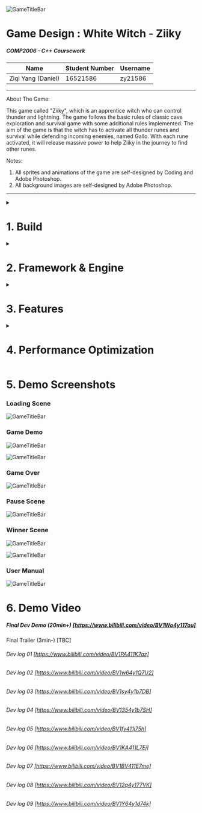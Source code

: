 ![GameTitleBar](images/title.png)

# Game Design : White Witch - Ziiky

##### COMP2006 - C++ Coursework 

| Name               | Student Number | Username |
| ------------------ | -------------- | -------- |
| Ziqi Yang (Daniel) | 16521586       | zy21586  |

---

About The Game:

This game called "Ziiky", which is an apprentice witch who can control thunder and lightning. The game follows the basic rules of classic cave exploration and survival game with some additional rules implemented. The aim of the game is that the witch has to activate all thunder runes and survival while defending incoming enemies, named Gallo. With each rune activated, it will release massive power to help Ziiky in the journey to find other runes.

Notes:

1.  All sprites and animations of the game are self-designed by Coding and Adobe Photoshop.
2.  All background images are self-designed by Adobe Photoshop.

---

<details>
  <summary><h1> 1. Build </h1></summary>

    If you are running on Visual Studio 2019 (e.g. lab pcs), that is the default, so just run the CourseworkBase2021_vs2019.sln file which is in this directory.
    
    This is set up to use Visual Studio 2019. You can probably migrate it to later versions if you wish.
    
    When you build, the output executables will be placed in the Debug and Release directories in this folder.
    When you run the program from within visual studio, it will look for things like the fonts and images in the src directory.
    You MUST have the SDL dll files in your debug and release directories if you want to be able to run it. e.g. copy everything from the SDL/SDL2_dlls_x86 directory into your debug and release directories and it will find the SDL dlls that it needs to run.
</details>



<details>
  <summary><h1> 2. Framework & Engine </h1></summary>


  <details>
    <summary> 1. GameObject & Inheritable</summary>


| Class / Design Pattern | Description                                                  |
| ---------------------- | ------------------------------------------------------------ |
| GameObject             | All game objects inherit from DisplayableObject class and will be contained and handled in the DisplayableObjectContainer. <br />Each game object is enhanced with a sprite and ImageMappingGeneralist(see below), which can display image with **rotation, translation and color Manipulation**.<br />Each GameObject uses **center as coordinate** and saved as Vec2(see below) by default. |
| Inheritable Interfaces | As game object is still too general for all kinds of game items. We have more detailed interface/abstract class that are inheritable for GameObject. |
| BaseButton             | Specifying a game object that is an animated (see Animator&Animation class) button which can handle user mouse click/hover events. |
| Damageable             | Specifying a game object that can be damaged by attacks/spells by takeHit(int damage). |
| LivingEntity           | Subclass of Damageable, specifying a game object that has a life and can be killed (such as enemies, player). |
| Collidable             | Used together with CollisionSystem, specifying a game object can collide actively to others. |

</details>

<details>
  <summary>2. Engine, Finite State Machine & Scene System</summary>


| Class / Design Pattern | Description                                                  |
| ---------------------- | ------------------------------------------------------------ |
| Engine                 | Inherited from BaseEngine, the engine's job is to initialize state machine, carry out update, fixed updates, detecting input and rendering pipeline and transfer the job to state machine to handle. |
| Finite State Machine   | The state machine receives jobs from engine and relays the job further to the current scenes(6 scenes:     <br />     MENU,<br/>    LOADING,<br/>    GAME,// gaming, pause, win(intermediate)<br/>    RESULT, // win<br/>    INSTRUCTION,<br/>    RECORD). It is state machine's job to determine and switch between scenes. |
| BaseScene              | The basic structure of each scene to handle different event such as onCreation, onDestroy, onActivate, onDeactivate.. |
| GameScene              | Where the player plays the game. Controls all the elements in the game: Map generator, enemy spawner, camera, environment render, UIs...<br />Has three inner state as **Pause, Game over and Win**. |
| LoadingScene           | A Fake Loading Scene because we are doing mono-threading, the loading cannot really load under the scene, this scene is only for hiding the loading time and giving players a professional feeling. |
| MenuScene              | An animated Menu Scene with a interactable sand simulation system(see below) |
| IntroScene             | A zoomable and draggable scene with user manual.             |
| Result and Record      | Two similar scene shows the player the record made and the best. |

</details>


<details>
  <summary> 3. Camera</summary>


| Class / Design Pattern | Description                                                  |
| ---------------------- | ------------------------------------------------------------ |
| GameCamera             | Camera class contains and handles FilterPoints like scaling and translation added on drawingSurface. GameCamera can be bind onto a specific game object (player in this game) and follow the game object while it moves. <br />1. GameCamera will add a strict limit when player approach the boundary of the map, instead of place the player as center, it will be restricted by the map boundary<br />2. GameCamera can handle simple camera effect like shaking. |
| ViewCamera             | ViewCamera is used in introScene to zoom and shrink the screen. |

</details>


<details>
  <summary> 4. Animation System</summary>


| Class / Design Pattern | Description                                                  |
| ---------------------- | ------------------------------------------------------------ |
| Animator               | When a gameObject needs to display itself as aniamtion (with images), it is the animator's job to realize the current state of the game object, switch and display the animation accordingly. Each animator class is generated and initialized from template class code based on the state it will handle. E.g. player can have a player state with idle, running left, right and etc. Each animator has several animations according to different states. |
| Animation              | Each animation has several images/sprites as a set of frames and controls the fps of the animation. |

</details>


<details>
  <summary> 5. Other System</summary>


| Class / Design Pattern | Description                                                  |
| ---------------------- | ------------------------------------------------------------ |
| TileManager            | A enhanced tile manager with empty and boundary check: SubClasses :CaveGenerator, <br />GroundRenderer,<br />DeadWallSpawner, <br />RuneManager,<br />ParticleMap. <br />See Feature Section below. |
| RecordManager          | Handles read/wirte to the record file and return result string list accordingly. |
| CollisionSystem        | Enhanced CollisionDetection class with checkObstacleBy(four)Square points |
| ImageMappingGeneralist | Can handle image translation, offseting, rotaion,hue, merging and brightness. |

</details>


<details>
  <summary> 6. Utility Functions</summary>


| Class / Design Pattern | Description                                                  |
| ---------------------- | ------------------------------------------------------------ |
| debug                  | quick debug function by console output                       |
| transform functions    | direction enumeration, Vector2D struct, Position Pair struct, util-functions coping with **2d translation, indexing, 2d rotation, center rotation and some high-performance function(see performance section)** |
| math functions         | to implement **procedural animation**, I write some 2d & linear math function to use: **clamp**(with boundary), random generator(with boundary), **linear interpolation, ping-pong, smooth step.** |
| timeStr translation    | interpret time in second int to string with format.          |
| check contain          | template function to check if an object can be found inside a given list. |

</details>

</details>




<details>
  <summary><h1> 3. Features </h1></summary>
<details>
  <summary> 1. Map System</summary>
| Class / Design Pattern | Description                                                  |
| ---------------------- | ------------------------------------------------------------ |
| CaveGenerator          | This is a rouge-like survival game. Therefore, I made an auto-generated cave map with size 12800 * 7200 which the player can explore in the cave with a 720 * 720 sized camera following.<br />1. I implemented this by first randomly by given seed setting each tile type of the map as cave tile/empty ground tile and then using a **cellular-automata algorithm** to **smooth** the noised map several times(based on strength) to converge all same tiles to generate several caves. <br />2. After that, I implemented a **flood-fill algorithm** to get all caves I got and refine the map by eliminating the cave with invalid size (too small or too big). Finally, I implemented another modified **TSP AI algorithm** to connect all caves by finding the shortest path btw two tiles that are edges of every two caves and creating paths btw them by setting all tiles whose coordinates are overlapped by the lines btw these pairs of edges with a pre-set width. <br />3. When connecting caves, by making sure all caves are connected, I set the cave with the largest size as main cave and make each cave is either connected to the main cave or the cave it connected with is connected to the main room and recursively. Therefore, all caves are achievable by the player after this process.<br />4. During the generation, this generator will also initialize other tile types such as rune's position, dead walls, enemy spawning points and player's initial position. |
| RuneManger             | During the generation of cave map, before connection all the cave together, CaveGenerator will set runes' position as tile type in each cave. The number of runes in each cave is based on their size with a minimum value as 1. It's RuneManger's job to initialize runes and handle all events to each runes. |
| GroundRender           | This tile map as environment renderer will control the random environment features like fuzzy visual effect and different images of stones on the ground. |
</details>




<details>
  <summary> 2. Player & Control</summary>


| Features                             | Description                                                  |
| ------------------------------------ | ------------------------------------------------------------ |
| Living Entity                        | the player is a subclass of LivingEntity which can be killed by enemies (named Gallo). |
| Image Animation                      | the player has 3 sets of 3-frame animations which are: idle, left, right. Note that the left and right animations are not simply mirrored because of the same direction of shadowing. |
| Visual Effect (procedural animation) | 1. When attacked by enemies (Gallo or DeadWall), the player sprite will flash with a lerped time interval to inform the player of the damage.<br />2. When the HP is lower than 20%,  the player sprite will be masked with red color to inform the player. |
| player controller                    | handles the user input with smoothened playing experience by check x/y collision separately to avoid some stark stops. |

</details>



<details>
  <summary> 3. Enemies (Gallo & Dead Wall)</summary>


| Features          | Description                                                  |
| ----------------- | ------------------------------------------------------------ |
| Gallo             | 1. We have two types of enemies. Gallo is a subclass of LivingEntity which can be killed by the player.<br />2. **States**: gallo has 5 states and 4 behaviors.<br />3. **Inactive**: all dead/asleep gallos are inactive which are invisible and to be re-spawned by EnemySpawner<br />4. **Wander**: when gallos are far enough (300 radius) from the player, they just keep wandering in a random speed and to a random position (100 radius from current position in frequency as 5s max) while keep detecting the player.<br />5. **Chase**: when detecting the player, the gallo starts to chase the player with speed a little faster than player. The target position is updated in a pre-set frequency (1s per update)<br />6. **Attack**: when the gallo is close enough (50 radius) to the player, it starts to attack the player in a frequency of 0.3s with damage 30 (see animation below).<br />7. **Sleep**: when the gallo is even far enough (1000 radius) from the player and think the player will not be approached in a while, it stops wandering and makes itself sleep and waits for the EnemySpawner to awake it at a new position again near the player.<br />8. **OnDeath**: when killed by the player, the gallo starts to play the death effect before finally disappearing. (see animation below) |
| EnemySpawner      | All gallos are controlled by EnemySpawner. <br />1. the max number of gallos alive in the game: 25 max.<br />2. the interval of spawning is 0.8s<br />3. the position of each gallo spawned: 400 radius from player(outside the camera's view), to give the player a feeling that the enemies are already there. |
| Gallo's Animation | 1. All animations of all states of gallo are made by code (procedural animation) without image.<br />2. **Wander & Chase:** When wandering, the color of eyes of gallos are black with fuzzy feathers; when detecting and chasing the player, they turn to red.<br />3. **Attack**: When attacking the player, they transform to a new dark formation: 1. growing its size at a linear interpolated speed; 2. using their dark feathers to attack.<br />4. **Death**: On death, they transform to a new formation: 1. turning into white color; 2. growing its size at a linear interpolated speed while shrink their oval's width to vanish.<br />5. They display themselves based on left and right direction. |
| Dead Wall         | 1. This type of enemies is treated as dangerous environment, which is **undamageable** and player needs to avoid.<br />2. All dead walls are generated by DeadWallSpawner living on the edge of the cave.<br />3. When the player approaches, all walls around the player will be awake and start to attack the player at a short interval with lower damage (3). |

</details>




<details>
  <summary> 4. Spell System</summary>


| Features                | Description                                                  |
| ----------------------- | ------------------------------------------------------------ |
| Wand                    | 1. There is a wand flying around the player which can cast Magic Bolt (projectile class in code)(trigger by mouse and support auto shooting when pressed).<br />2. The wand is a game object whose position controlled by the user's mouse position. The wand will always be around the player (35 radius) and facing the direction to the mouse cursor.<br />3. It is the wand's job to cast spell and produce projectiles to hit enemies.<br /><br />4. The wand has a 2-frame animation with images.<br />5. To enhance a **smoothened experience,** I used states to control if the wands can produce magic bolts to allow the user keep firing when keeping the left mouse down instead of the need of clicking multiple times.<br />6. **There is no limit on cast magic bolts, fire as you wish!** |
| Magic Bolt (Projectile) | 1. Projectile is not a game object but rather a Collidable class contains information of the projectile position, when to explore, if hit enemies or walls. <br />2. It is the wand's job to render animation of each projectile based on their states.<br />3. **Flying**: when initialized with mouse direction, the projectile starts at the exact position of wand's orb and flies to that direction at speed 5. While flying, the bolt grows at the speed tuned by **smooth-step algorithm by lerp** until it hit some enemies, walls, or disappear if out of the camera's view.<br />4. **Explode**: when hit enemies or walls, it causes damages(1000 on gallo) and plays an explosion procedural animation by **implementing a ping-ping algorithm ** to bounce the size of the projectile while a blue cast shadow for delayed seconds (1s). |
| Thunder Zone            | As mentioned at the beginning, the player can control the power of thunder, here it is.<br />1. By pressing right button, a Thunder Zone will appear around the player and grow to a max radius.<br />2. All the enemies inside the Thunder Zone will be kill by Lightning strike (**Thunder bolt**).<br />3. However, this spell is too powerful so it consumes energy (MP). The MP will **resume** as time goes.<br /><br />4. **Camera shaking**: when casting thunder zone, the game camera will be informed to handle a shaking effect!!! |
| Thunder Bolt            | 1. Its the Thunder Zone's job to initialize, control and render all thunder bolts, similar as Wand to Magic bolts.<br />2. The animation of each Thunder Bolt contains two types: <br />3. **Lightning strike by Procedural animation:** when initializing the thunder bolt, a list will push the end position as target's position and the add the start position as the top of target just a little above the view of camera so the player can have a feeling the thunder comes from the sky. Then based on the distance of two position. It will calculate and add number of internal position into the list with random offset to form the effect of a thunder strike. Finally, it will be played in a very short interval to simulate flash effect.<br />4. **Explosion effect by 2-frame animation with images**: cast  a explosion effect at the target position. |
| Runes                   | 1. All the runes are initialized in inactive state by RuneManager during map generation phase and controlled during the game. When the player approaches a rune and activates it, the rune will go into activating state and release powerful spell to kill all enemies around(400 radius) and finally go into active state delayed by 5 seconds. After that this rune will no longer be needed and will be removed from the DisplayableObjectContainer and deleted. |

</details>


<details>
  <summary> 5. UI</summary>


| Features               | Description                                                  |
| ---------------------- | ------------------------------------------------------------ |
| GameScene - GameUI     | This UI is a gameobjectl, with an inner debugPanel(can be helpful during dev. and debug), to display the current state of the player, such as current HP, the number of Kills, the number of Runes activated, surviving time and FPS.<br />I intentionally designed and arranged an animated UI panel to present an active feeling for the player in the game with the colour scheme similar to the player (cyan and white). |
| GameScene - GameOverUI | When the player is killed, the game Scene will display a Game Over UI with a drew picture(see screenshots below) as background to let the player to choose play again or back to the Start Menu. This UI is designed as an inner state of the GameScene instead of a separate scene because I intended to make the UI semi-transparent and still render the game scene (such as enemies and players) with only stop some specific elements (such as enemies's wandering, player controls and some data) |
| GameScene - PauseUI    | Similar to the GameOverUI, when pressing Space button, the game is paused (only the enemy movement, player control and timer in the UI are paused, all other animation are remained) and a semi-transparent smoke effect is displayed on the game scene. Then, the player can choose to resume the game or go back to the Start Menu. |
| GameScene - WinUI      | Similar to GameOverUI, when the player has activated all the runes (though it is not trivial to achieve that lol, I secretly added a developer sugar to let you win directly during the debug/test by pressing "o", don't tell any others please,between you and me.) |
| IntroScene             | Instruction scene presents you a great (I reckon at least) hand-drawn user manual to teach you how to play the game. It is scrollable and draggable by ViewCamera and two FilterPoints, have fun with it. |
| LoadingScene           | I intended to design a "fake" Loading Scene because we are doing mono-threading, the loading cannot really load under the scene. But hopefully, this scene would smooth the cringgy feeling of stark loading time and giving players a good feeling. |
| MenuScene              | This is a menu scene with a interactable sand simulation system. By click left mouse button, the user can generate more particles into the scene; by click right mouse button, the user can erase all the particles around the mouse position. And all other particles will simulated the sand behavior to fill the erased gap.<br /> when the number of particles exceeds a specific number, the bottom level of particles will be eliminated to ensure there will not be too many of them!<br />Each particle is a struct contains a fixed color to simulated a noise effect of sand. Of course it is still a menu page  with four animated button. |
| RecordScene            | In this scene you can view the best record made by previous players. And you are allow to reset the record with a rest button. |
| ResultScene            | After winning the game,  you are transferred to this scene to show your record and compare with the best record. You will be asked to input your name with alphabetic character within  a length of 25. Of course you can discard your record and go back to menu directly. |

</details>


<details>
  <summary> 6. Particle System - sand simulation</summary>


| Features       | Description                                                  |
| -------------- | ------------------------------------------------------------ |
| PaiticleSystem | I designed a particle system to simulate a sand simulation by cellular automata algorithm on the Menu Scene and loading Scene.<br />1. Inspired by famous game Noita: https://www.youtube.com/watch?v=prXuyMCgbTc<br />2. By click left mouse button, the user can generate more particles into the scene; by click right mouse button, the user can erase all the particles around the mouse position. And all other particles will simulated the sand behavior to fill the erased gap.<br />3. when the number of particles exceeds a specific number, the bottom level of particles will be eliminated to ensure there will not be too many of them!<br />4. Each particle is a struct contains a fixed color to simulated a noise effect of sand. |

</details>
</details>


<details>
  <summary><h1> 4. Performance Optimization </h1></summary>



| Features           | Description                                                  |
| ------------------ | ------------------------------------------------------------ |
| Render Environment | 1.Because the game map is huge compared to the screen size, I check the boundary coordinates of camera every frame and only render the elements efficiently inside the view of camera.<br />2. As the ground is a tile manager, and only a few random stones needs to be pre-set and render separately, instead of render the ground tile one by one with the same colour, I simply fill the background as a dark grey colour and skip the tiles that are empty and only draw the wall tile as black. For the environmental stones, make a separate tile manager class to render the stone sprites. This simple pipeline made the process much faster.<br /> |
| Dead Wall          | This consume the most performance during the game because each single unit will need to detect the player's position and echoing to their neighbour to attack the player. So I changed the recursive echoing to a simple radius detection and only change the players' state to make sure the player will only take the damage from all units once per frame. |
| drawSomeTile       | TBC, unfixed bug still here, so I used drawAllTiles instead, will fix it later. |
| TBC                |                                                              |

</details>



# 5. Demo Screenshots

### Loading Scene

![GameTitleBar](images/loadingScene.png)

### Game Demo

![GameTitleBar](images/gameDemo01.png)

![GameTitleBar](images/gameDemo02.png)

### Game Over

![GameTitleBar](images/GAMEZ_OVER_BG.png)



### Pause Scene

![GameTitleBar](images/pauseScene.png)

### Winner Scene

![GameTitleBar](images/WIN_BG_01.png)

![GameTitleBar](images/WIN_BG_02.png)

### User Manual

![GameTitleBar](images/INSTRUCTION_01.png)





# 6. Demo Video

##### Final Dev Demo (20min+) [https://www.bilibili.com/video/BV1Wo4y117ou]

Final Trailer (3min-) [TBC]

###### Dev log 01  [https://www.bilibili.com/video/BV1PA411K7az]

###### Dev log 02  [https://www.bilibili.com/video/BV1w64y1Q7U2]

###### Dev log 03  [https://www.bilibili.com/video/BV1sy4y1b7DB]

###### Dev log 04  [https://www.bilibili.com/video/BV1354y1b7SH]

###### Dev log 05  [https://www.bilibili.com/video/BV1fv411j75h]

###### Dev log 06 [https://www.bilibili.com/video/BV1KA411L7Ej]

###### Dev log 07  [https://www.bilibili.com/video/BV1BV411E7me]

###### Dev log 08  [https://www.bilibili.com/video/BV12q4y177VK]

###### Dev log 09  [https://www.bilibili.com/video/BV1Y64y1d74k]
